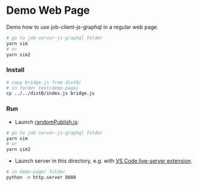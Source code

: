 # Demo Web Page

Demo how to use job-client-js-graphql in a regular web page.


```bash
# go to job-server-js-graphql folder
yarn sim
# or
yarn sim2
```

### Install

```bash
# copy bridge.js from distB/
# in forder test/demo-page/
cp ../../distB/index.js bridge.js
```

### Run

- Launch [randomPublish.js](https://github.com/jupyter-observablehq-bridge/job-server-js-graphql/blob/master/src/randomPublish.js):

```bash
# go to job-server-js-graphql folder
yarn sim
# or
yarn sim2
```

- Launch server in this directory, e.g. with [VS Code live-server extension](https://marketplace.visualstudio.com/items?itemName=ritwickdey.LiveServer).

```bash
# in demo-page/ folder
python -m http.server 8080
```
